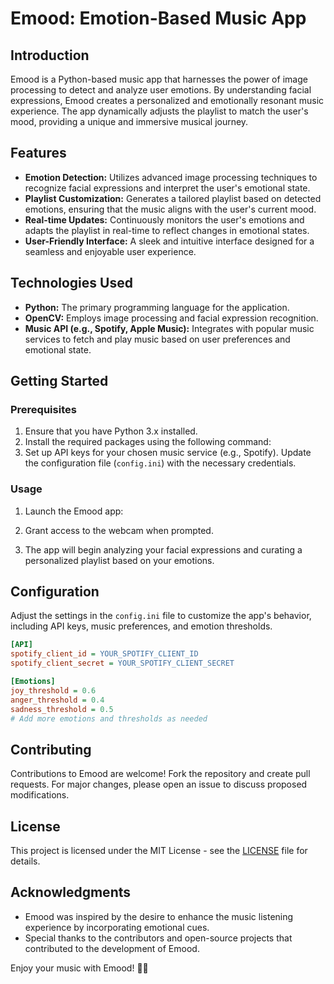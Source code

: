 # Emood: Emotion-Based Music App

## Introduction

Emood is a Python-based music app that harnesses the power of image processing to detect and analyze user emotions. By understanding facial expressions, Emood creates a personalized and emotionally resonant music experience. The app dynamically adjusts the playlist to match the user's mood, providing a unique and immersive musical journey.

## Features

- **Emotion Detection:** Utilizes advanced image processing techniques to recognize facial expressions and interpret the user's emotional state.
- **Playlist Customization:** Generates a tailored playlist based on detected emotions, ensuring that the music aligns with the user's current mood.
- **Real-time Updates:** Continuously monitors the user's emotions and adapts the playlist in real-time to reflect changes in emotional states.
- **User-Friendly Interface:** A sleek and intuitive interface designed for a seamless and enjoyable user experience.

## Technologies Used

- **Python:** The primary programming language for the application.
- **OpenCV:** Employs image processing and facial expression recognition.
- **Music API (e.g., Spotify, Apple Music):** Integrates with popular music services to fetch and play music based on user preferences and emotional state.

## Getting Started

### Prerequisites

1. Ensure that you have Python 3.x installed.
2. Install the required packages using the following command:
3. Set up API keys for your chosen music service (e.g., Spotify). Update the configuration file (`config.ini`) with the necessary credentials.

### Usage

1. Launch the Emood app:

2. Grant access to the webcam when prompted.

3. The app will begin analyzing your facial expressions and curating a personalized playlist based on your emotions.

## Configuration

Adjust the settings in the `config.ini` file to customize the app's behavior, including API keys, music preferences, and emotion thresholds.

```ini
[API]
spotify_client_id = YOUR_SPOTIFY_CLIENT_ID
spotify_client_secret = YOUR_SPOTIFY_CLIENT_SECRET

[Emotions]
joy_threshold = 0.6
anger_threshold = 0.4
sadness_threshold = 0.5
# Add more emotions and thresholds as needed
```

## Contributing

Contributions to Emood are welcome! Fork the repository and create pull requests. For major changes, please open an issue to discuss proposed modifications.

## License

This project is licensed under the MIT License - see the [LICENSE](LICENSE) file for details.

## Acknowledgments

- Emood was inspired by the desire to enhance the music listening experience by incorporating emotional cues.
- Special thanks to the contributors and open-source projects that contributed to the development of Emood.

Enjoy your music with Emood! 🎵🌟
